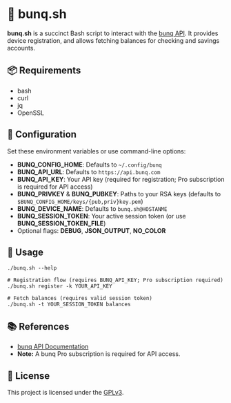 # 🤑 bunq.sh

**bunq.sh** is a succinct Bash script to interact with the [bunq API](https://doc.bunq.com/).
It provides device registration, and allows fetching balances for checking
and savings accounts.

## 📦 Requirements

- bash
- curl
- jq
- OpenSSL

## 🔧 Configuration

Set these environment variables or use command-line options:
- **BUNQ_CONFIG_HOME**: Defaults to `~/.config/bunq`
- **BUNQ_API_URL**: Defaults to `https://api.bunq.com`
- **BUNQ_API_KEY**: Your API key (required for registration; Pro subscription is required for API access)
- **BUNQ_PRIVKEY** & **BUNQ_PUBKEY**: Paths to your RSA keys (defaults to `$BUNQ_CONFIG_HOME/keys/{pub,priv}key.pem`)
- **BUNQ_DEVICE_NAME**: Defaults to `bunq.sh@HOSTANME`
- **BUNQ_SESSION_TOKEN**: Your active session token (or use **BUNQ_SESSION_TOKEN_FILE**)
- Optional flags: **DEBUG**, **JSON_OUTPUT**, **NO_COLOR**

## 🚀 Usage

```shell
./bunq.sh --help

# Registration flow (requires BUNQ_API_KEY; Pro subscription required)
./bunq.sh register -k YOUR_API_KEY

# Fetch balances (requires valid session token)
./bunq.sh -t YOUR_SESSION_TOKEN balances
```

## 📚 References

- [bunq API Documentation](https://docs.bunq.com)
- **Note:** A bunq Pro subscription is required for API access.

## 📄 License

This project is licensed under the [GPLv3](https://www.gnu.org/licenses/gpl-3.0.html).
